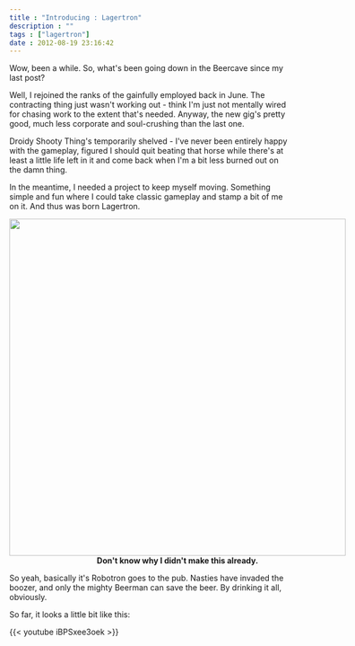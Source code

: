 ```yaml
---
title : "Introducing : Lagertron"
description : ""
tags : ["lagertron"]
date : 2012-08-19 23:16:42
---
```


Wow, been a while. So, what's been going down in the Beercave since my last post?


Well, I rejoined the ranks of the gainfully employed back in June. The contracting thing just wasn't working out - think I'm just not mentally wired for chasing work to the extent that's needed. Anyway, the new gig's pretty good, much less corporate and soul-crushing than the last one.


Droidy Shooty Thing's temporarily shelved - I've never been entirely happy with the gameplay, figured I should quit beating that horse while there's at least a little life left in it and come back when I'm a bit less burned out on the damn thing.


In the meantime, I needed a project to keep myself moving. Something simple and fun where I could take classic gameplay and stamp a bit of me on it. And thus was born Lagertron. 


<p style="width:600px; margin-left:auto; margin-right:auto">
<img width="600" src="https://s3.amazonaws.com/beercave.co.uk/Lagertron/lagertron.png"/>
<strong style="width:600px; display:inline-block; text-align:center">Don't know why I didn't make this already.</strong>

<!--more-->


So yeah, basically it's Robotron goes to the pub. Nasties have invaded the boozer, and only the mighty Beerman can save the beer. By drinking it all, obviously. 


So far, it looks a little bit like this:

{{< youtube iBPSxee3oek >}}
